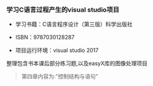 ### 学习C语言过程产生的visual studio项目

- 学习书籍：C语言程序设计（第三版）科学出版社

- ISBN：9787030128287

- 项目运行环境：visual studio 2017

整理包含书本课后部分练习题,以及easyX库的图像处理项目
> 第四章内容为:"控制结构与语句"
